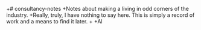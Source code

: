 +# consultancy-notes
 +Notes about making a living in odd corners of the industry.
 +Really, truly, I have nothing to say here. This is simply a record of work and a means to find it later.
 +
 +Al

